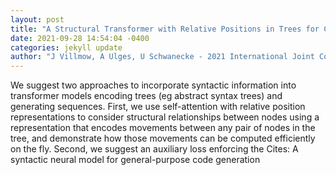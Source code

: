 ```yaml
--- 
layout: post 
title: "A Structural Transformer with Relative Positions in Trees for Code-to-Sequence Tasks" 
date: 2021-09-28 14:54:04 -0400 
categories: jekyll update 
author: "J Villmow, A Ulges, U Schwanecke - 2021 International Joint Conference on Neural , 2021" 
--- 
```

We suggest two approaches to incorporate syntactic information into transformer models encoding trees (eg abstract syntax trees) and generating sequences. First, we use self-attention with relative position representations to consider structural relationships between nodes using a representation that encodes movements between any pair of nodes in the tree, and demonstrate how those movements can be computed efficiently on the fly. Second, we suggest an auxiliary loss enforcing the Cites: A syntactic neural model for general-purpose code generation